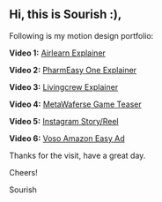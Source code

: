 ## Hi, this is Sourish :),

Following is my motion design portfolio:

**Video 1:** [Airlearn Explainer](https://drive.google.com/file/d/1TZTCgWkSa73CFJd2QeixCeGAdN8dCXJ0/view?usp=sharing)

**Video 2:** [PharmEasy One Explainer](https://drive.google.com/file/d/1LRBn-8GSxeX0NmxvfXDc2GGccKVe3OKH/view?usp=sharing)

**Video 3:** [Livingcrew Explainer](https://drive.google.com/file/d/1qk-CCeWLdofmifL1vxCeN-OzZ3jXvHqF/view?usp=sharing)

**Video 4:** [MetaWaferse Game Teaser](https://drive.google.com/file/d/1vU_M4yO0U4S7dt49vI_qKCfVUv-0FZqx/view?usp=sharing)

**Video 5:** [Instagram Story/Reel](https://drive.google.com/file/d/18lWJ7C8lINjqd907fCec-tTg2XGhTnzI/view?usp=sharing)

**Video 6:** [Voso Amazon Easy Ad](https://drive.google.com/file/d/18lWJ7C8lINjqd907fCec-tTg2XGhTnzI/view?usp=sharing)

Thanks for the visit, have a great day.

Cheers!

Sourish




